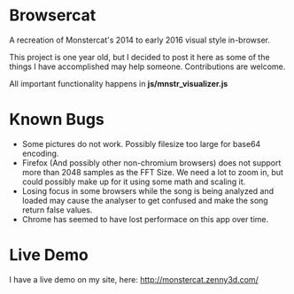 # Browsercat
A recreation of Monstercat's 2014 to early 2016 visual style in-browser.

This project is one year old, but I decided to post it here as some of the things I have accomplished may help someone. 
Contributions are welcome.

All important functionality happens in **js/mnstr_visualizer.js**

# Known Bugs
- Some pictures do not work. Possibly filesize too large for base64 encoding.
- Firefox (And possibly other non-chromium browsers) does not support more than 2048 samples as the FFT Size. We need a lot to zoom in, but could possibly make up for it using some math and scaling it.
- Losing focus in some browsers while the song is being analyzed and loaded may cause the analyser to get confused and make the song return false values.
- Chrome has seemed to have lost performace on this app over time.

# Live Demo
I have a live demo on my site, here: http://monstercat.zenny3d.com/
